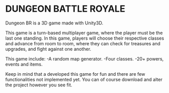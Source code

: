 # DUNGEON BATTLE ROYALE


Dungeon BR is a 3D game made with Unity3D. 

This game is a turn-based multiplayer game, where the player must be the last one standing.
In this game, players will choose their respective classes and advance from room to room, where they can check for treasures and upgrades, and fight against one another.

This game include: -A random map generator.
                   -Four classes.
                   -20+ powers, events and items.
                   
Keep in mind that a developed this game for fun and there are few functionalities not implemented yet. You can of course download and alter the project however you see fit. 
